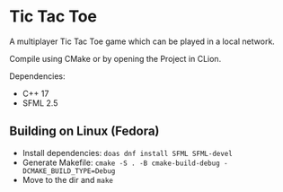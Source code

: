 # Tic Tac Toe

A multiplayer Tic Tac Toe game which can be played in a local network.

Compile using CMake or by opening the Project in CLion.

Dependencies:
* C++ 17
* SFML 2.5

## Building on Linux (Fedora)
* Install dependencies: `doas dnf install SFML SFML-devel`
* Generate Makefile: `cmake -S . -B cmake-build-debug -DCMAKE_BUILD_TYPE=Debug`
* Move to the dir and `make`

